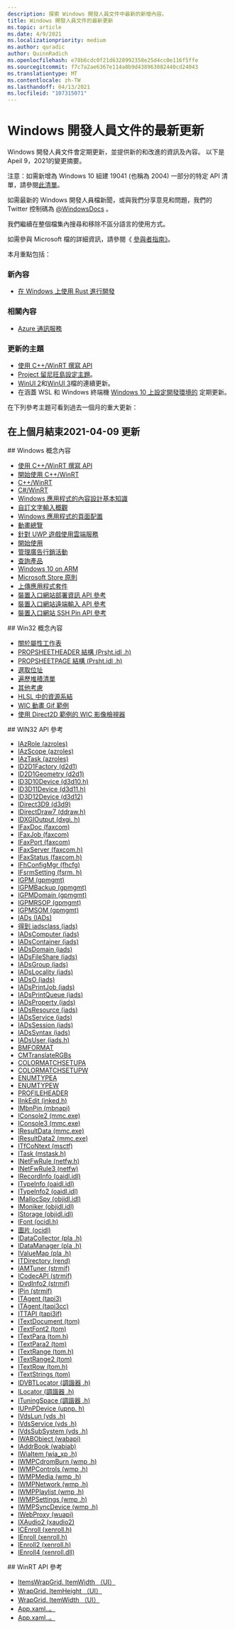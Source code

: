 ```yaml
---
description: 探索 Windows 開發人員文件中最新的新增內容。
title: Windows 開發人員文件的最新更新
ms.topic: article
ms.date: 4/9/2021
ms.localizationpriority: medium
ms.author: quradic
author: QuinnRadich
ms.openlocfilehash: e78b6cdc0f21d6328992358e25d4cc0e116f5ffe
ms.sourcegitcommit: f7c7a2ae6367e114a8b9d438963082440cd24043
ms.translationtype: MT
ms.contentlocale: zh-TW
ms.lasthandoff: 04/13/2021
ms.locfileid: "107315071"
---
```

# <a name="latest-updates-to-the-windows-developer-docs"></a>Windows 開發人員文件的最新更新

Windows 開發人員文件會定期更新，並提供新的和改進的資訊及內容。 以下是 Apeil 9，2021的變更摘要。

注意：如需新增為 Windows 10 組建 19041 (也稱為 2004) 一部分的特定 API 清單，請參閱[此清單](/windows/uwp/whats-new/windows-10-build-19041-api-diff)。

如需最新的 Windows 開發人員檔新聞，或與我們分享意見和問題，我們的 Twitter 控制碼為 [@WindowsDocs](https://twitter.com/windowsdocs) 。

我們繼續在整個檔集內搜尋和移除不區分語言的使用方式。

如需參與 Microsoft 檔的詳細資訊，請參閱《 [參與者指南》](/contribute/)。

本月重點包括：

### <a name="new-content"></a>新內容

* [在 Windows 上使用 Rust 進行開發](https://docs.microsoft.com/windows/dev-environment/rust/)

### <a name="related-content"></a>相關內容 

* [Azure 通訊服務](https://azure.microsoft.com/services/communication-services/)

### <a name="updated-topics"></a>更新的主題

* [使用 C++/WinRT 撰寫 API](https://docs.microsoft.com/windows/uwp/cpp-and-winrt-apis/author-apis)
* [Project 留尼旺島設定主題](../project-reunion/index.md)。
* [WinUI 2](../winui/winui2/index.md)和[WinUI 3](../winui/winui3/index.md)檔的連續更新。
* 在涵蓋 WSL 和 Windows 終端機 [Windows 10 上設定開發環境的](../../dev-environment/overview.md) 定期更新。


在下列參考主題可看到過去一個月的重大更新：

<h2>在上個月結束2021-04-09 更新</h2>
## <a name="windows-conceptual-content"></a>Windows 概念內容
<ul>
<li><a href="https://docs.microsoft.com/windows/uwp/cpp-and-winrt-apis/author-apis">使用 C++/WinRT 撰寫 API</a></li>
<li><a href="https://docs.microsoft.com/windows/uwp/cpp-and-winrt-apis/get-started">開始使用 C++/WinRT</a></li>
<li><a href="https://docs.microsoft.com/windows/uwp/cpp-and-winrt-apis/index">C++/WinRT</a></li>
<li><a href="https://docs.microsoft.com/windows/uwp/csharp-winrt/index">C#/WinRT</a></li>
<li><a href="https://docs.microsoft.com/windows/uwp/design/basics/content-basics">Windows 應用程式的內容設計基本知識</a></li>
<li><a href="https://docs.microsoft.com/windows/uwp/design/input/custom-text-input">自訂文字輸入概觀</a></li>
<li><a href="https://docs.microsoft.com/windows/uwp/design/layout/page-layout">Windows 應用程式的頁面配置</a></li>
<li><a href="https://docs.microsoft.com/windows/uwp/design/motion/xaml-animation">動畫總覽</a></li>
<li><a href="https://docs.microsoft.com/windows/uwp/gaming/cloud-for-games">針對 UWP 遊戲使用雲端服務</a></li>
<li><a href="https://docs.microsoft.com/windows/uwp/gaming/getting-started">開始使用</a></li>
<li><a href="https://docs.microsoft.com/windows/uwp/monetize/manage-ad-campaigns">管理廣告行銷活動</a></li>
<li><a href="https://docs.microsoft.com/windows/uwp/monetize/query-for-products">查詢產品</a></li>
<li><a href="https://docs.microsoft.com/windows/uwp/porting/apps-on-arm">Windows 10 on ARM</a></li>
<li><a href="https://docs.microsoft.com/windows/uwp/publish/store-policies">Microsoft Store 原則</a></li>
<li><a href="https://docs.microsoft.com/windows/uwp/publish/upload-app-packages">上傳應用程式套件</a></li>
<li><a href="https://docs.microsoft.com/windows/uwp/xbox-apps/uwp-deployinfo-api">裝置入口網站部署資訊 API 參考</a></li>
<li><a href="https://docs.microsoft.com/windows/uwp/xbox-apps/uwp-remoteinput-api">裝置入口網站遠端輸入 API 參考</a></li>
<li><a href="https://docs.microsoft.com/windows/uwp/xbox-apps/uwp-sshpins-api">裝置入口網站 SSH Pin API 參考</a></li>
</ul>
## Win32 概念內容
<ul>
<li><a href="https://docs.microsoft.com/windows/desktop/Controls/property-sheets">關於屬性工作表</a></li>
<li><a href="https://docs.microsoft.com/windows/desktop/Controls/pss-propsheetheader">PROPSHEETHEADER 結構 (Prsht.idl .h) </a></li>
<li><a href="https://docs.microsoft.com/windows/desktop/Controls/pss-propsheetpage">PROPSHEETPAGE 結構 (Prsht.idl .h) </a></li>
<li><a href="https://docs.microsoft.com/windows/desktop/Tapi/select-an-address">選取位址</a></li>
<li><a href="https://docs.microsoft.com/windows/desktop/ToolHelp/traversing-the-heap-list">遍歷堆積清單</a></li>
<li><a href="https://docs.microsoft.com/windows/desktop/WinProg64/additional-considerations">其他考慮</a></li>
<li><a href="https://docs.microsoft.com/windows/desktop/direct3d12/resource-binding-in-hlsl">HLSL 中的資源系結</a></li>
<li><a href="https://docs.microsoft.com/windows/desktop/wic/-wic-sample-animated-gif">WIC 動畫 Gif 範例</a></li>
<li><a href="https://docs.microsoft.com/windows/desktop/wic/-wic-sample-d2d-viewer">使用 Direct2D 範例的 WIC 影像檢視器</a></li>
</ul>
## WIN32 API 參考
<ul>
<li><a href="https://docs.microsoft.com/windows/win32/api/azroles/nn-azroles-iazrole">IAzRole (azroles) </a></li>
<li><a href="https://docs.microsoft.com/windows/win32/api/azroles/nn-azroles-iazscope">IAzScope (azroles) </a></li>
<li><a href="https://docs.microsoft.com/windows/win32/api/azroles/nn-azroles-iaztask">IAzTask (azroles) </a></li>
<li><a href="https://docs.microsoft.com/windows/win32/api/d2d1/nn-d2d1-id2d1factory">ID2D1Factory (d2d1) </a></li>
<li><a href="https://docs.microsoft.com/windows/win32/api/d2d1/nn-d2d1-id2d1geometry">ID2D1Geometry (d2d1) </a></li>
<li><a href="https://docs.microsoft.com/windows/win32/api/d3d10/nn-d3d10-id3d10device">ID3D10Device (d3d10.h) </a></li>
<li><a href="https://docs.microsoft.com/windows/win32/api/d3d11/nn-d3d11-id3d11device">ID3D11Device (d3d11.h) </a></li>
<li><a href="https://docs.microsoft.com/windows/win32/api/d3d12/nn-d3d12-id3d12device">ID3D12Device (d3d12) </a></li>
<li><a href="https://docs.microsoft.com/windows/win32/api/d3d9/nn-d3d9-idirect3d9">IDirect3D9 (d3d9) </a></li>
<li><a href="https://docs.microsoft.com/windows/win32/api/ddraw/nn-ddraw-idirectdraw7">IDirectDraw7 (ddraw.h) </a></li>
<li><a href="https://docs.microsoft.com/windows/win32/api/dxgi/nn-dxgi-idxgioutput">IDXGIOutput (dxgi. h) </a></li>
<li><a href="https://docs.microsoft.com/windows/win32/api/faxcom/nn-faxcom-ifaxdoc">IFaxDoc (faxcom) </a></li>
<li><a href="https://docs.microsoft.com/windows/win32/api/faxcom/nn-faxcom-ifaxjob">IFaxJob (faxcom) </a></li>
<li><a href="https://docs.microsoft.com/windows/win32/api/faxcom/nn-faxcom-ifaxport">IFaxPort (faxcom) </a></li>
<li><a href="https://docs.microsoft.com/windows/win32/api/faxcom/nn-faxcom-ifaxserver">IFaxServer (faxcom.h) </a></li>
<li><a href="https://docs.microsoft.com/windows/win32/api/faxcom/nn-faxcom-ifaxstatus">IFaxStatus (faxcom.h) </a></li>
<li><a href="https://docs.microsoft.com/windows/win32/api/fhcfg/nn-fhcfg-ifhconfigmgr">IFhConfigMgr (fhcfg) </a></li>
<li><a href="https://docs.microsoft.com/windows/win32/api/fsrm/nn-fsrm-ifsrmsetting">IFsrmSetting (fsrm. h) </a></li>
<li><a href="https://docs.microsoft.com/windows/win32/api/gpmgmt/nn-gpmgmt-igpm">IGPM (gpmgmt) </a></li>
<li><a href="https://docs.microsoft.com/windows/win32/api/gpmgmt/nn-gpmgmt-igpmbackup">IGPMBackup (gpmgmt) </a></li>
<li><a href="https://docs.microsoft.com/windows/win32/api/gpmgmt/nn-gpmgmt-igpmdomain">IGPMDomain (gpmgmt) </a></li>
<li><a href="https://docs.microsoft.com/windows/win32/api/gpmgmt/nn-gpmgmt-igpmrsop">IGPMRSOP (gpmgmt) </a></li>
<li><a href="https://docs.microsoft.com/windows/win32/api/gpmgmt/nn-gpmgmt-igpmsom">IGPMSOM (gpmgmt) </a></li>
<li><a href="https://docs.microsoft.com/windows/win32/api/iads/nn-iads-iads">IADs (IADs) </a></li>
<li><a href="https://docs.microsoft.com/windows/win32/api/iads/nn-iads-iadsclass">得到 iadsclass (iads) </a></li>
<li><a href="https://docs.microsoft.com/windows/win32/api/iads/nn-iads-iadscomputer">IADsComputer (iads) </a></li>
<li><a href="https://docs.microsoft.com/windows/win32/api/iads/nn-iads-iadscontainer">IADsContainer (iads) </a></li>
<li><a href="https://docs.microsoft.com/windows/win32/api/iads/nn-iads-iadsdomain">IADsDomain (iads) </a></li>
<li><a href="https://docs.microsoft.com/windows/win32/api/iads/nn-iads-iadsfileshare">IADsFileShare (iads) </a></li>
<li><a href="https://docs.microsoft.com/windows/win32/api/iads/nn-iads-iadsgroup">IADsGroup (iads) </a></li>
<li><a href="https://docs.microsoft.com/windows/win32/api/iads/nn-iads-iadslocality">IADsLocality (iads) </a></li>
<li><a href="https://docs.microsoft.com/windows/win32/api/iads/nn-iads-iadso">IADsO (iads) </a></li>
<li><a href="https://docs.microsoft.com/windows/win32/api/iads/nn-iads-iadsprintjob">IADsPrintJob (iads) </a></li>
<li><a href="https://docs.microsoft.com/windows/win32/api/iads/nn-iads-iadsprintqueue">IADsPrintQueue (iads) </a></li>
<li><a href="https://docs.microsoft.com/windows/win32/api/iads/nn-iads-iadsproperty">IADsProperty (iads) </a></li>
<li><a href="https://docs.microsoft.com/windows/win32/api/iads/nn-iads-iadsresource">IADsResource (iads) </a></li>
<li><a href="https://docs.microsoft.com/windows/win32/api/iads/nn-iads-iadsservice">IADsService (iads) </a></li>
<li><a href="https://docs.microsoft.com/windows/win32/api/iads/nn-iads-iadssession">IADsSession (iads) </a></li>
<li><a href="https://docs.microsoft.com/windows/win32/api/iads/nn-iads-iadssyntax">IADsSyntax (iads) </a></li>
<li><a href="https://docs.microsoft.com/windows/win32/api/iads/nn-iads-iadsuser">IADsUser (iads.h) </a></li>
<li><a href="https://docs.microsoft.com/windows/win32/api/icm/ne-icm-bmformat">BMFORMAT </a></li>
<li><a href="https://docs.microsoft.com/windows/win32/api/icm/nf-icm-cmtranslatergbs">CMTranslateRGBs </a></li>
<li><a href="https://docs.microsoft.com/windows/win32/api/icm/ns-icm-colormatchsetupa">COLORMATCHSETUPA </a></li>
<li><a href="https://docs.microsoft.com/windows/win32/api/icm/ns-icm-colormatchsetupw">COLORMATCHSETUPW </a></li>
<li><a href="https://docs.microsoft.com/windows/win32/api/icm/ns-icm-enumtypea">ENUMTYPEA </a></li>
<li><a href="https://docs.microsoft.com/windows/win32/api/icm/ns-icm-enumtypew">ENUMTYPEW </a></li>
<li><a href="https://docs.microsoft.com/windows/win32/api/icm/ns-icm-profileheader">PROFILEHEADER </a></li>
<li><a href="https://docs.microsoft.com/windows/win32/api/inked/nn-inked-iinkedit">IInkEdit (inked.h) </a></li>
<li><a href="https://docs.microsoft.com/windows/win32/api/mbnapi/nn-mbnapi-imbnpin">IMbnPin (mbnapi) </a></li>
<li><a href="https://docs.microsoft.com/windows/win32/api/mmc/nn-mmc-iconsole2">IConsole2 (mmc.exe) </a></li>
<li><a href="https://docs.microsoft.com/windows/win32/api/mmc/nn-mmc-iconsole3">IConsole3 (mmc.exe) </a></li>
<li><a href="https://docs.microsoft.com/windows/win32/api/mmc/nn-mmc-iresultdata">IResultData (mmc.exe) </a></li>
<li><a href="https://docs.microsoft.com/windows/win32/api/mmc/nn-mmc-iresultdata2">IResultData2 (mmc.exe) </a></li>
<li><a href="https://docs.microsoft.com/windows/win32/api/msctf/nn-msctf-itfcontext">ITfCoNtext (msctf) </a></li>
<li><a href="https://docs.microsoft.com/windows/win32/api/mstask/nn-mstask-itask">ITask (mstask.h) </a></li>
<li><a href="https://docs.microsoft.com/windows/win32/api/netfw/nn-netfw-inetfwrule">INetFwRule (netfw.h) </a></li>
<li><a href="https://docs.microsoft.com/windows/win32/api/netfw/nn-netfw-inetfwrule3">INetFwRule3 (netfw) </a></li>
<li><a href="https://docs.microsoft.com/windows/win32/api/oaidl/nn-oaidl-irecordinfo">IRecordInfo (oaidl.idl) </a></li>
<li><a href="https://docs.microsoft.com/windows/win32/api/oaidl/nn-oaidl-itypeinfo">ITypeInfo (oaidl.idl) </a></li>
<li><a href="https://docs.microsoft.com/windows/win32/api/oaidl/nn-oaidl-itypeinfo2">ITypeInfo2 (oaidl.idl) </a></li>
<li><a href="https://docs.microsoft.com/windows/win32/api/objidl/nn-objidl-imallocspy">IMallocSpy (objidl.idl) </a></li>
<li><a href="https://docs.microsoft.com/windows/win32/api/objidl/nn-objidl-imoniker">IMoniker (objidl.idl) </a></li>
<li><a href="https://docs.microsoft.com/windows/win32/api/objidl/nn-objidl-istorage">IStorage (objidl.idl) </a></li>
<li><a href="https://docs.microsoft.com/windows/win32/api/ocidl/nn-ocidl-ifont">IFont (ocidl.h) </a></li>
<li><a href="https://docs.microsoft.com/windows/win32/api/ocidl/nn-ocidl-ipicture">圖片 (ocidl) </a></li>
<li><a href="https://docs.microsoft.com/windows/win32/api/pla/nn-pla-idatacollector">IDataCollector (pla .h) </a></li>
<li><a href="https://docs.microsoft.com/windows/win32/api/pla/nn-pla-idatamanager">IDataManager (pla .h) </a></li>
<li><a href="https://docs.microsoft.com/windows/win32/api/pla/nn-pla-ivaluemap">IValueMap (pla .h) </a></li>
<li><a href="https://docs.microsoft.com/windows/win32/api/rend/nn-rend-itdirectory">ITDirectory (rend) </a></li>
<li><a href="https://docs.microsoft.com/windows/win32/api/strmif/nn-strmif-iamtuner">IAMTuner (strmif) </a></li>
<li><a href="https://docs.microsoft.com/windows/win32/api/strmif/nn-strmif-icodecapi">ICodecAPI (strmif) </a></li>
<li><a href="https://docs.microsoft.com/windows/win32/api/strmif/nn-strmif-idvdinfo2">IDvdInfo2 (strmif) </a></li>
<li><a href="https://docs.microsoft.com/windows/win32/api/strmif/nn-strmif-ipin">IPin (strmif) </a></li>
<li><a href="https://docs.microsoft.com/windows/win32/api/tapi3/nn-tapi3-itagent">ITAgent (tapi3) </a></li>
<li><a href="https://docs.microsoft.com/windows/win32/api/tapi3cc/nn-tapi3cc-itagent">ITAgent (tapi3cc) </a></li>
<li><a href="https://docs.microsoft.com/windows/win32/api/tapi3if/nn-tapi3if-ittapi">ITTAPI (tapi3if) </a></li>
<li><a href="https://docs.microsoft.com/windows/win32/api/tom/nn-tom-itextdocument">ITextDocument (tom) </a></li>
<li><a href="https://docs.microsoft.com/windows/win32/api/tom/nn-tom-itextfont2">ITextFont2 (tom) </a></li>
<li><a href="https://docs.microsoft.com/windows/win32/api/tom/nn-tom-itextpara">ITextPara (tom.h) </a></li>
<li><a href="https://docs.microsoft.com/windows/win32/api/tom/nn-tom-itextpara2">ITextPara2 (tom) </a></li>
<li><a href="https://docs.microsoft.com/windows/win32/api/tom/nn-tom-itextrange">ITextRange (tom.h) </a></li>
<li><a href="https://docs.microsoft.com/windows/win32/api/tom/nn-tom-itextrange2">ITextRange2 (tom) </a></li>
<li><a href="https://docs.microsoft.com/windows/win32/api/tom/nn-tom-itextrow">ITextRow (tom.h) </a></li>
<li><a href="https://docs.microsoft.com/windows/win32/api/tom/nn-tom-itextstrings">ITextStrings (tom) </a></li>
<li><a href="https://docs.microsoft.com/windows/win32/api/tuner/nn-tuner-idvbtlocator">IDVBTLocator (調諧器 .h) </a></li>
<li><a href="https://docs.microsoft.com/windows/win32/api/tuner/nn-tuner-ilocator">ILocator (調諧器 .h) </a></li>
<li><a href="https://docs.microsoft.com/windows/win32/api/tuner/nn-tuner-ituningspace">ITuningSpace (調諧器 .h) </a></li>
<li><a href="https://docs.microsoft.com/windows/win32/api/upnp/nn-upnp-iupnpdevice">IUPnPDevice (upnp. h) </a></li>
<li><a href="https://docs.microsoft.com/windows/win32/api/vds/nn-vds-ivdslun">IVdsLun (vds .h) </a></li>
<li><a href="https://docs.microsoft.com/windows/win32/api/vds/nn-vds-ivdsservice">IVdsService (vds .h) </a></li>
<li><a href="https://docs.microsoft.com/windows/win32/api/vds/nn-vds-ivdssubsystem">IVdsSubSystem (vds .h) </a></li>
<li><a href="https://docs.microsoft.com/windows/win32/api/wabapi/nn-wabapi-iwabobject">IWABObject (wabapi) </a></li>
<li><a href="https://docs.microsoft.com/windows/win32/api/wabiab/nn-wabiab-iaddrbook">IAddrBook (wabiab) </a></li>
<li><a href="https://docs.microsoft.com/windows/win32/api/wia_xp/nn-wia_xp-iwiaitem">IWiaItem (wia_xp .h) </a></li>
<li><a href="https://docs.microsoft.com/windows/win32/api/wmp/nn-wmp-iwmpcdromburn">IWMPCdromBurn (wmp .h) </a></li>
<li><a href="https://docs.microsoft.com/windows/win32/api/wmp/nn-wmp-iwmpcontrols">IWMPControls (wmp .h) </a></li>
<li><a href="https://docs.microsoft.com/windows/win32/api/wmp/nn-wmp-iwmpmedia">IWMPMedia (wmp .h) </a></li>
<li><a href="https://docs.microsoft.com/windows/win32/api/wmp/nn-wmp-iwmpnetwork">IWMPNetwork (wmp .h) </a></li>
<li><a href="https://docs.microsoft.com/windows/win32/api/wmp/nn-wmp-iwmpplaylist">IWMPPlaylist (wmp .h) </a></li>
<li><a href="https://docs.microsoft.com/windows/win32/api/wmp/nn-wmp-iwmpsettings">IWMPSettings (wmp .h) </a></li>
<li><a href="https://docs.microsoft.com/windows/win32/api/wmp/nn-wmp-iwmpsyncdevice">IWMPSyncDevice (wmp .h) </a></li>
<li><a href="https://docs.microsoft.com/windows/win32/api/wuapi/nn-wuapi-iwebproxy">IWebProxy (wuapi) </a></li>
<li><a href="https://docs.microsoft.com/windows/win32/api/xaudio2/nn-xaudio2-ixaudio2">IXAudio2 (xaudio2) </a></li>
<li><a href="https://docs.microsoft.com/windows/win32/api/xenroll/nn-xenroll-icenroll">ICEnroll (xenroll.h) </a></li>
<li><a href="https://docs.microsoft.com/windows/win32/api/xenroll/nn-xenroll-ienroll">IEnroll (xenroll.h) </a></li>
<li><a href="https://docs.microsoft.com/windows/win32/api/xenroll/nn-xenroll-ienroll2">IEnroll2 (xenroll.h) </a></li>
<li><a href="https://docs.microsoft.com/windows/win32/api/xenroll/nn-xenroll-ienroll4">IEnroll4 (xenroll.dll) </a></li>
</ul>
## WinRT API 參考
<ul>
<li><a href="https://docs.microsoft.com/uwp/api/windows.ui.xaml.controls.itemswrapgrid.itemwidth">ItemsWrapGrid. ItemWidth （UI）</a></li>
<li><a href="https://docs.microsoft.com/uwp/api/windows.ui.xaml.controls.wrapgrid.itemheight">WrapGrid. ItemHeight （UI）</a></li>
<li><a href="https://docs.microsoft.com/uwp/api/windows.ui.xaml.controls.wrapgrid.itemwidth">WrapGrid. ItemWidth （UI）</a></li>
<li><a href="https://docs.microsoft.com/uwp/api/windows.ui.xaml.frameworkelement.height">App.xaml..。</a></li>
<li><a href="https://docs.microsoft.com/uwp/api/windows.ui.xaml.frameworkelement.width">App.xaml..。</a></li>
</ul>